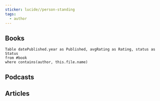 ```yaml
---
sticker: lucide//person-standing
tags:
  - author
---
```

## Books

```dataview
Table datePublished.year as Published, avgRating as Rating, status as Status
from #book 
where contains(author, this.file.name)
```

## Podcasts

## Articles

